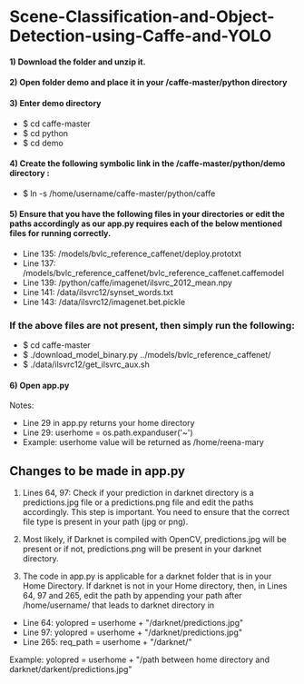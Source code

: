 # Scene-Classification-and-Object-Detection-using-Caffe-and-YOLO
#### 1) Download the folder and unzip it.
#### 2) Open folder demo and place it in your /caffe-master/python directory
#### 3) Enter demo directory
- $ cd caffe-master
- $ cd python
- $ cd demo
#### 4) Create the following symbolic link in the  /caffe-master/python/demo directory :
- $ ln -s /home/username/caffe-master/python/caffe
#### 5) Ensure that you have the following files in your directories or edit the paths accordingly as our app.py requires each of the below mentioned files for running correctly.
- Line 135: /models/bvlc_reference_caffenet/deploy.prototxt
- Line 137: /models/bvlc_reference_caffenet/bvlc_reference_caffenet.caffemodel
- Line 139: /python/caffe/imagenet/ilsvrc_2012_mean.npy
- Line 141: /data/ilsvrc12/synset_words.txt
- Line 143: /data/ilsvrc12/imagenet.bet.pickle
### If the above files are not present, then simply run the following:
- $ cd caffe-master
- $ ./download_model_binary.py ../models/bvlc_reference_caffenet/
- $ ./data/ilsvrc12/get_ilsvrc_aux.sh
#### 6) Open app.py
Notes:
- Line 29 in app.py returns your home directory
- Line 29: userhome = os.path.expanduser('~')    
- Example: userhome value will be returned as /home/reena-mary

## Changes to be made in app.py
1) Lines 64, 97: Check if your prediction in darknet directory is a predictions.jpg file or a predictions.png file and edit the paths accordingly. This step is important. You need to ensure that the correct file type is present in your path (jpg or png).

2) Most likely, if Darknet is compiled with OpenCV, predictions.jpg will be present or if not,  predictions.png will be present in your darknet directory.

3) The code in app.py is applicable for a darknet folder that is in your Home Directory. If darknet is not in your Home directory, then, in Lines 64, 97 and 265, edit the path by appending your path after /home/username/ that leads to darknet directory in
- Line 64:  yolopred = userhome + "/darknet/predictions.jpg"
- Line 97:  yolopred = userhome + "/darknet/predictions.jpg"
- Line 265: req_path = userhome + "/darknet/"

 Example: yolopred = userhome + "/path between home directory and darknet/darkent/predictions.jpg"

